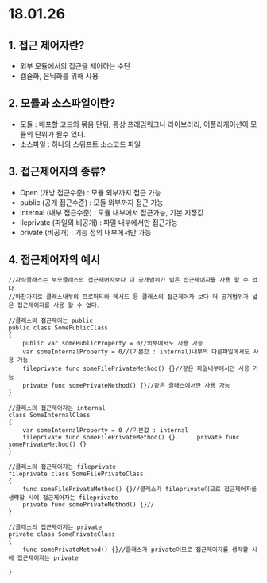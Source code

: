 # 18.01.26

## 1. 접근 제어자란?
- 외부 모듈에서의 접근을 제어하는 수단
- 캡슐화, 은닉화를 위해 사용

## 2. 모듈과 소스파일이란?
- 모듈 : 배포할 코드의 묶음 단위, 통상 프레임워크나 라이브러리, 어플리케이션이 모듈의 단위가 될수 있다.
- 소스파일 : 하나의 스위프트 소스코드 파일

## 3. 접근제어자의 종류?
- Open (개방 접근수준) : 모듈 외부까지 접근 가능
- public (공개 접근수준) : 모듈 외부까지 접근 가능
- internal (내부 접근수준) : 모듈 내부에서 접근가능, 기본 지정값
- ileprivate (파일외 비공개) : 파일 내부에서만 접근가능
- private (비공개) : 기능 정의 내부에서만 가능

## 4. 접근제어자의 예시
~~~
//자식클래스는 부모클래스의 접근제어자보다 더 공개범위가 넓은 접근제어자를 사용 할 수 없다.
//마찬가지로 클래스내부의 프로퍼티와 메서드 등 클래스의 접근제어자 보다 더 공개범위가 넓은 접근제어자를 사용 할 수 없다.

//클래스의 접근제어는 public
public class SomePublicClass
{
    public var somePublicProperty = 0//외부에서도 사용 가능
    var someInternalProperty = 0//(기본값 : internal)내부의 다른파일에서도 사용 가능
    fileprivate func someFilePrivateMethod() {}//같은 파일내부에서만 사용 가능
    private func somePrivateMethod() {}//같은 클래스에서만 사용 가능
}

//클래스의 접근제어자는 internal
class SomeInternalClass
{
    var someInternalProperty = 0 //기본값 : internal
    fileprivate func someFilePrivateMethod() {}    	 private func somePrivateMethod() {}
}

//클래스의 접근제어자는 fileprivate
fileprivate class SomeFilePrivateClass
{
    func someFilePrivateMethod() {}//클래스가 fileprivate이므로 접근제어자를 생략할 시에 접근제어자는 fileprivate
    private func somePrivateMethod() {}//
}

//클래스의 접근제어자는 private
private class SomePrivateClass
{
    func somePrivateMethod() {}//클래스가 private이므로 접근제어자를 생략할 시에 접근제어자는 private

}
~~~
